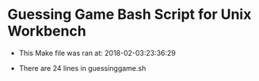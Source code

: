 # Guessing Game Bash Script for Unix Workbench

* This Make file was ran at: 2018-02-03:23:36:29

* There are       24 lines in guessinggame.sh

